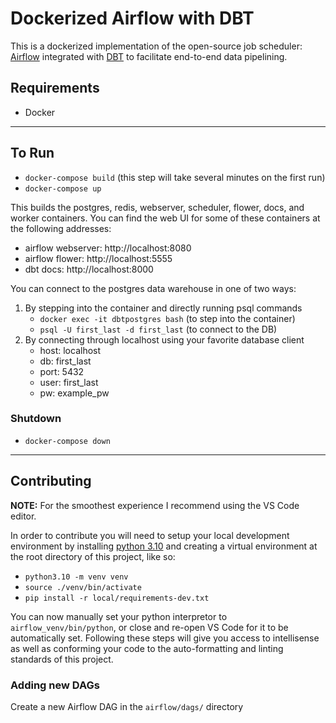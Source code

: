 # Dockerized Airflow with DBT

This is a dockerized implementation of the open-source job scheduler: [Airflow](https://airflow.apache.org) integrated with [DBT](https://www.getdbt.com) to facilitate end-to-end data pipelining.

## Requirements

- Docker

---

## To Run

- `docker-compose build` (this step will take several minutes on the first run)
- `docker-compose up`

This builds the postgres, redis, webserver, scheduler, flower, docs, and worker containers. You can find the web UI for some of these containers at the following addresses:

- airflow webserver: http://localhost:8080
- airflow flower: http://localhost:5555
- dbt docs: http://localhost:8000

You can connect to the postgres data warehouse in one of two ways:

1. By stepping into the container and directly running psql commands
   - `docker exec -it dbtpostgres bash` (to step into the container)
   - `psql -U first_last -d first_last` (to connect to the DB)
1. By connecting through localhost using your favorite database client
   - host: localhost
   - db: first_last
   - port: 5432
   - user: first_last
   - pw: example_pw

### Shutdown

- `docker-compose down`

---

## Contributing

**NOTE:** For the smoothest experience I recommend using the VS Code editor.

In order to contribute you will need to setup your local development environment by installing [python 3.10](https://www.python.org/downloads/release/python-3109) and creating a virtual environment at the root directory of this project, like so:

- `python3.10 -m venv venv`
- `source ./venv/bin/activate`
- `pip install -r local/requirements-dev.txt`

You can now manually set your python interpretor to `airflow_venv/bin/python`, or close and re-open VS Code for it to be automatically set. Following these steps will give you access to intellisense as well as conforming your code to the auto-formatting and linting standards of this project.

### Adding new DAGs

Create a new Airflow DAG in the `airflow/dags/` directory
